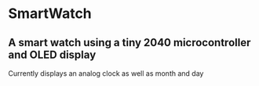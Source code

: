 # SmartWatch
## A smart watch using a tiny 2040 microcontroller and OLED display

Currently displays an analog clock as well as month and day
